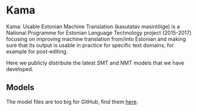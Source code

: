# Kama

Kama: Usable Estonian Machine Translation (kasutatav masintõlge) is a National Programme for Estonian Language Technology project (2015-2017) focusing on improving machine translation from/into Estonian and making sure that its output is usable in practice for specific text domains, for example for post-editing.

Here we publicly distribute the latest SMT and NMT models that we have developed.

## Models

The model files are too big for GitHub, find them [here](http://statmt.ut.ee/kama).
